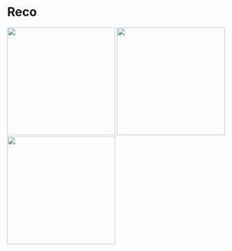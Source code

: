 # Reco
<p float="left">
<img src="https://github.com/SidharthMudgil/Reco/blob/main/image/img1.jpg" width="250">
<img src="https://github.com/SidharthMudgil/Reco/blob/main/image/img2.jpg" width="250">
<img src="https://github.com/SidharthMudgil/Reco/blob/main/image/img3.jpg" width="250">
</p>
